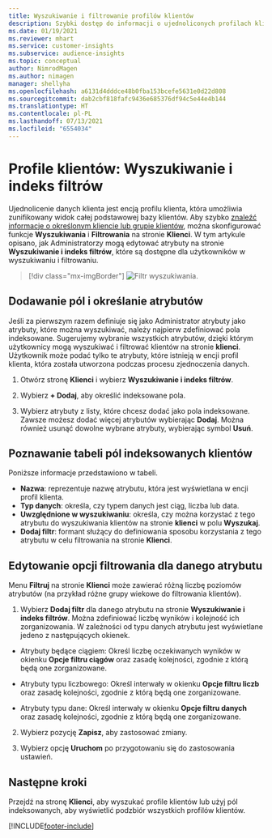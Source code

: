 ```yaml
---
title: Wyszukiwanie i filtrowanie profilów klientów
description: Szybki dostęp do informacji o ujednoliconych profilach klientów i filtrach dla określonych atrybutów.
ms.date: 01/19/2021
ms.reviewer: mhart
ms.service: customer-insights
ms.subservice: audience-insights
ms.topic: conceptual
author: NimrodMagen
ms.author: nimagen
manager: shellyha
ms.openlocfilehash: a6131d4dddce48b0fba153bcefe5631e0d22d808
ms.sourcegitcommit: dab2cbf818fafc9436e685376df94c5e44e4b144
ms.translationtype: HT
ms.contentlocale: pl-PL
ms.lasthandoff: 07/13/2021
ms.locfileid: "6554034"
---
```

# <a name="customer-profiles-search--filter-index"></a>Profile klientów: Wyszukiwanie i indeks filtrów

Ujednolicenie danych klienta jest encją profilu klienta, która umożliwia zunifikowany widok całej podstawowej bazy klientów. Aby szybko [znaleźć informacje o określonym kliencie lub grupie klientów](customer-profiles.md), można skonfigurować funkcje **Wyszukiwania** i **Filtrowania** na stronie **Klienci**. W tym artykule opisano, jak Administratorzy mogą edytować atrybuty na stronie **Wyszukiwanie i indeks filtrów**, które są dostępne dla użytkowników w wyszukiwaniu i filtrowaniu.

> [!div class="mx-imgBorder"]
> ![Filtr wyszukiwania.](media/search-filter.png "Filtr wyszukiwania")

## <a name="add-fields-and-specify-attributes"></a>Dodawanie pól i określanie atrybutów

Jeśli za pierwszym razem definiuje się jako Administrator atrybuty jako atrybuty, które można wyszukiwać, należy najpierw zdefiniować pola indeksowane. Sugerujemy wybranie wszystkich atrybutów, dzięki którym użytkownicy mogą wyszukiwać i filtrować klientów na stronie **klienci**. Użytkownik może podać tylko te atrybuty, które istnieją w encji profil klienta, która została utworzona podczas procesu zjednoczenia danych.

1. Otwórz stronę **Klienci** i wybierz **Wyszukiwanie i indeks filtrów**.

2. Wybierz **+ Dodaj**, aby określić indeksowane pola.

3. Wybierz atrybuty z listy, które chcesz dodać jako pola indeksowane. Zawsze możesz dodać więcej atrybutów wybierając **Dodaj**. Można również usunąć dowolne wybrane atrybuty, wybierając symbol **Usuń**.

## <a name="explore-the-indexed-customer-fields-table"></a>Poznawanie tabeli pól indeksowanych klientów

Poniższe informacje przedstawiono w tabeli.

- **Nazwa**: reprezentuje nazwę atrybutu, która jest wyświetlana w encji profil klienta.
- **Typ danych**: określa, czy typem danych jest ciąg, liczba lub data.
- **Uwzględnione w wyszukiwaniu**: określa, czy można korzystać z tego atrybutu do wyszukiwania klientów na stronie **klienci** w polu **Wyszukaj**.
- **Dodaj filtr**: formant służący do definiowania sposobu korzystania z tego atrybutu w celu filtrowania na stronie **Klienci**.

## <a name="editing-filtering-options-for-a-given-attribute"></a>Edytowanie opcji filtrowania dla danego atrybutu

Menu **Filtruj** na stronie **Klienci** może zawierać różną liczbę poziomów atrybutów (na przykład różne grupy wiekowe do filtrowania klientów).

1. Wybierz **Dodaj filtr** dla danego atrybutu na stronie **Wyszukiwanie i indeks filtrów**. Można zdefiniować liczbę wyników i kolejność ich zorganizowania. W zależności od typu danych atrybutu jest wyświetlane jedeno z następujących okienek.

- Atrybuty będące ciągiem: Określ liczbę oczekiwanych wyników w okienku **Opcje filtru ciągów** oraz zasadę kolejności, zgodnie z którą będą one zorganizowane.

- Atrybuty typu liczbowego: Określ interwały w okienku **Opcje filtru liczb** oraz zasadę kolejności, zgodnie z którą będą one zorganizowane.

- Atrybuty typu dane:  Określ interwały w okienku **Opcje filtru danych** oraz zasadę kolejności, zgodnie z którą będą one zorganizowane.

2. Wybierz pozycję **Zapisz**, aby zastosować zmiany.

3. Wybierz opcję **Uruchom** po przygotowaniu się do zastosowania ustawień.

## <a name="next-steps"></a>Następne kroki

Przejdź na stronę **Klienci**, aby wyszukać profile klientów lub użyj pól indeksowanych, aby wyświetlić podzbiór wszystkich profilów klientów.


[!INCLUDE[footer-include](../includes/footer-banner.md)]